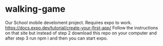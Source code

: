 # walking-game
Our School mobile develoment project.
Requires expo to work.
https://docs.expo.dev/tutorial/create-your-first-app/
Follow the instructions on that site but instead of step 2  download this repo on your computer and after step 3 run npm i and then you can start expo.
